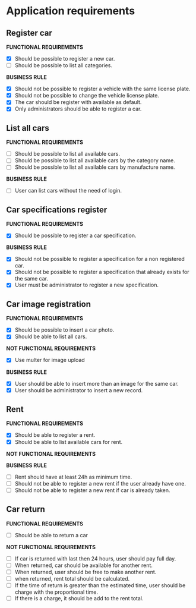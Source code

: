 # Application  requirements

## Register car
**FUNCTIONAL REQUIREMENTS**
- [x] Should be possible to register a new car.
- [ ] Should be possible to list all categories.

**BUSINESS RULE**
- [x] Should not be possible to register a vehicle with the same license plate.
- [x] Should not be possible to change the vehicle license plate.
- [x] The car should be register with available as default.
- [x] Only administrators should be able to register a car.

## List all cars

**FUNCTIONAL REQUIREMENTS**
- [ ] Should be possible to list all available cars.
- [ ] Should be possible to list all available cars by the category name.
- [ ] Should be possible to list all available cars by manufacture name.

**BUSINESS RULE**
- [ ] User can list cars without the need of login.

## Car specifications register

**FUNCTIONAL REQUIREMENTS**
- [x] Should be possible to register a car specification.

**BUSINESS RULE**
- [x] Should not be possible to register a specification for a non registered car.
- [x] Should not be possible to register a specification that already exists for the same car.
- [x] User must be administrator to register a new specification.

## Car image registration

**FUNCTIONAL REQUIREMENTS**
- [x] Should be possible to insert a car photo.
- [x] Should be able to list all cars.

**NOT FUNCTIONAL REQUIREMENTS**
- [x] Use multer for image upload

**BUSINESS RULE**
- [x] User should be able to insert more than an image for the same car.
- [x] User should be administrator to insert a new record.

## Rent

**FUNCTIONAL REQUIREMENTS**
- [x] Should be able to register a rent.
- [x] Should be able to list available cars for rent.

**NOT FUNCTIONAL REQUIREMENTS**

**BUSINESS RULE**
- [ ] Rent should have at least 24h as minimum time.
- [ ] Should not be able to register a new rent if the user already have one.
- [ ] Should not be able to register a new rent if car is already taken.

## Car return

**FUNCTIONAL REQUIREMENTS**
- [ ] Should be able to return a car

**NOT FUNCTIONAL REQUIREMENTS**
- [ ] If car is returned with last then 24 hours, user should pay full day.
- [ ] When returned, car should be available for another rent.
- [ ] When returned, user should be free to make another rent.
- [ ] when returned, rent total should be calculated.
- [ ] If the time of return is greater than the estimated time, user should be charge with the proportional time.
- [ ] If there is a charge, it should be add to the rent total.